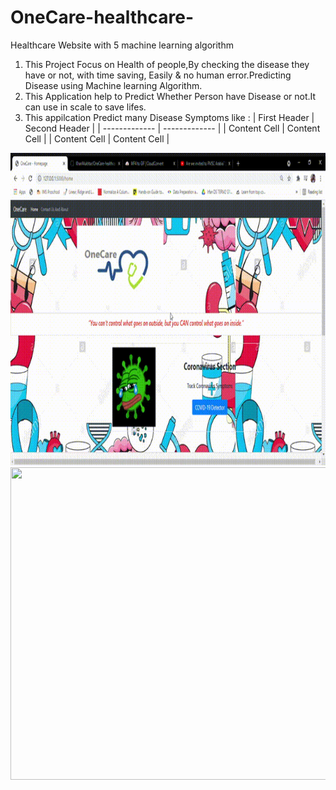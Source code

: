 # OneCare-healthcare-
Healthcare Website with 5 machine learning algorithm
1. This Project Focus on Health of people,By checking the disease they have or not, with time saving, Easily & no human error.Predicting Disease using Machine learning Algorithm.
2. This Application help to Predict Whether Person have Disease or not.It can use in scale to save lifes.
3. This appilcation  Predict many Disease Symptoms like :
| First Header  | Second Header |
| ------------- | ------------- |
| Content Cell  | Content Cell  |
| Content Cell  | Content Cell  |
   

 <img src="/OneCare - Homepage - Google Chrome 2021-04-26 15-41-08.gif" width="700" height="500" />

 <img src="/OneCare - Homepage - Google Chrome 2021-04-26 15-11-54 (1).gif" width="700" height="500" />
